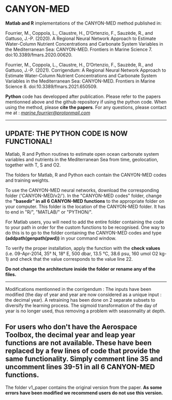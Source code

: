 # CANYON-MED
**Matlab and R** implementations of the CANYON-MED method published in:

Fourrier, M., Coppola, L., Claustre, H., D’Ortenzio, F., Sauzède, R., and Gattuso, J.-P. (2020). A Regional Neural Network Approach to Estimate Water-Column Nutrient Concentrations and Carbonate System Variables in the Mediterranean Sea: CANYON-MED. Frontiers in Marine Science 7. doi:10.3389/fmars.2020.00620.

Fourrier, M., Coppola, L., Claustre, H., D’Ortenzio, F., Sauzède, R., and Gattuso, J.-P. (2021). Corrigendum: A Regional Neural Network Approach to Estimate Water-Column Nutrient Concentrations and Carbonate System Variables in the Mediterranean Sea: CANYON-MED. Frontiers in Marine Science 8. doi:10.3389/fmars.2021.650509.

**Python** code has developped after publication. Please refer to the papers mentionned above and the github repository if using the python code.
When using the method, please **cite the papers**.
For any questions, please contact me at : *marine.fourrier@protonmail.com*

------
UPDATE: THE PYTHON CODE IS NOW FUNCTIONAL!
------

Matlab, R and Python routines to estimate open ocean carbonate system variables and nutrients in the Mediterranean Sea from time, geolocation, together with T, S and O2.

The folders for Matlab, R and Python each contain the CANYON-MED codes and training weights.

To use the CANYON-MED neural networks, download the corresponding folder ('CANYON-MED/v2/').
In the "CANYON-MED codes" folder, change the **"basedir" in all 6 CANYON-MED functions** to the appropriate folder on your computer. This folder is the location of the CANYON-MED folder.
It has to end in "R/", "MATLAB/" or "PYTHON/".

For Matlab users, you will need to add the entire folder containing the code to your path in order for the custom functions to be recognised. One way to do this is to go to the folder containing the CANYON-MED codes and type **(addpath(genpath(pwd))** in your command window.

To verify the proper installation, apply the function with the **check values** (i.e. 09-Apr-2014, 35° N, 18° E, 500 dbar, 13.5 °C, 38.6 psu, 160 umol O2 kg-1) and check that the value corresponds to the value line 22.

**Do not change the architecture inside the folder or rename any of the files.**

------

Modifications mentionned in the corrigendum :
The inputs have been modified (the day of year and year are now considered as a unique input : the decimal year). A retraining has been done on 2 separate subsets to diversify the learning process.
The sigmoid transformation of the day of year is no longer used, thus removing a problem with seasonnality at depth.

**For users who don't have the Aerospace Toolbox, the decimal year and leap year functions are not available. These have been replaced by a few lines of code that provide the same functionality. Simply comment line 35 and uncomment lines 39-51 in all 6 CANYON-MED functions.**
------

The folder v1_paper contains the original version from the paper.
**As some errors have been modified we recommend users do not use this version.**

